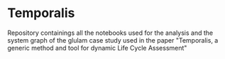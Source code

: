 # Temporalis
Repository containings all the notebooks used for the analysis and the system graph of the glulam case study used in the paper "Temporalis, a generic method and tool for dynamic Life Cycle Assessment"

